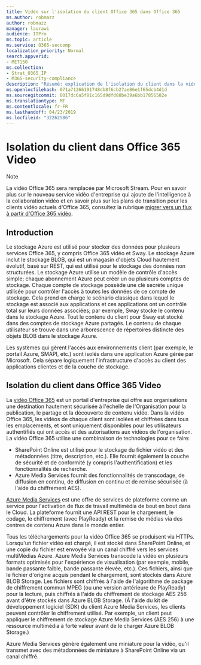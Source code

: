 ```yaml
---
title: Vidéo sur l'isolation du client Office 365 dans Office 365
ms.author: robmazz
author: robmazz
manager: laurawi
audience: ITPro
ms.topic: article
ms.service: O365-seccomp
localization_priority: Normal
search.appverid:
- MET150
ms.collection:
- Strat_O365_IP
- M365-security-compliance
description: "Résumé: explication de l'isolation du client dans la vidéo Office 365."
ms.openlocfilehash: 071a71266191748db8f6cb27ae86e1f65dcb4d1d
ms.sourcegitcommit: 0017dc6a5f81c165d9dfd88be39a6bb17856582e
ms.translationtype: MT
ms.contentlocale: fr-FR
ms.lasthandoff: 04/23/2019
ms.locfileid: "32262586"
---
```

# <a name="tenant-isolation-in-office-365-video"></a>Isolation du client dans Office 365 Video

> [!NOTE]
> La vidéo Office 365 sera remplacée par Microsoft Stream. Pour en savoir plus sur le nouveau service vidéo d'entreprise qui ajoute de l'intelligence à la collaboration vidéo et en savoir plus sur les plans de transition pour les clients vidéo actuels d'Office 365, consultez la rubrique [migrer vers un flux à partir d'Office 365 vidéo](https://docs.microsoft.com/stream/).

## <a name="introduction"></a>Introduction
Le stockage Azure est utilisé pour stocker des données pour plusieurs services Office 365, y compris Office 365 vidéo et Sway. Le stockage Azure inclut le stockage BLOB, qui est un magasin d'objets Cloud hautement évolutif, basé sur REST, qui est utilisé pour le stockage des données non structurées. Le stockage Azure utilise un modèle de contrôle d'accès simple; chaque abonnement Azure peut créer un ou plusieurs comptes de stockage. Chaque compte de stockage possède une clé secrète unique utilisée pour contrôler l'accès à toutes les données de ce compte de stockage. Cela prend en charge le scénario classique dans lequel le stockage est associé aux applications et ces applications ont un contrôle total sur leurs données associées; par exemple, Sway stocke le contenu dans le stockage Azure. Tout le contenu du client pour Sway est stocké dans des comptes de stockage Azure partagés. Le contenu de chaque utilisateur se trouve dans une arborescence de répertoires distincte des objets BLOB dans le stockage Azure.

Les systèmes qui gèrent l'accès aux environnements client (par exemple, le portail Azure, SMAPI, etc.) sont isolés dans une application Azure gérée par Microsoft. Cela sépare logiquement l'infrastructure d'accès au client des applications clientes et de la couche de stockage.

## <a name="tenant-isolation-in-office-365-video"></a>Isolation du client dans Office 365 Video
La [vidéo Office 365](https://support.office.com/article/Meet-Office-365-Video-ca1cc1a9-a615-46e1-b6a3-40dbd99939a6) est un portail d'entreprise qui offre aux organisations une destination hautement sécurisée à l'échelle de l'Organisation pour la publication, le partage et la découverte de contenu vidéo. Dans la vidéo Office 365, les vidéos de chaque client sont isolées et chiffrées dans tous les emplacements, et sont uniquement disponibles pour les utilisateurs authentifiés qui ont accès et des autorisations aux vidéos de l'organisation. La vidéo Office 365 utilise une combinaison de technologies pour ce faire:
- SharePoint Online est utilisé pour le stockage du fichier vidéo et des métadonnées (titre, description, etc.). Elle fournit également la couche de sécurité et de conformité (y compris l'authentification) et les fonctionnalités de recherche.
- Azure Media Services fournit des fonctionnalités de transcodage, de diffusion en continu, de diffusion en continu et de remise sécurisée (à l'aide du chiffrement AES).

[Azure Media Services](https://azure.microsoft.com/services/media-services/) est une offre de services de plateforme comme un service pour l'activation de flux de travail multimédia de bout en bout dans le Cloud. La plateforme fournit une API REST pour le chargement, le codage, le chiffrement (avec PlayReady) et la remise de médias via des centres de contenu Azure dans le monde entier.

Tous les téléchargements pour la vidéo Office 365 se produisent via HTTPs. Lorsqu'un fichier vidéo est chargé, il est stocké dans SharePoint Online, et une copie du fichier est envoyée via un canal chiffré vers les services multiMédias Azure. Azure Media Services transcode la vidéo en plusieurs formats optimisés pour l'expérience de visualisation (par exemple, mobile, bande passante faible, bande passante élevée, etc.). Ces fichiers, ainsi que le fichier d'origine acquis pendant le chargement, sont stockés dans Azure BLOB Storage. Les fichiers sont chiffrés à l'aide de l'algorithme de package de chiffrement commun MPEG (ou une version antérieure de PlayReady) pour la lecture, puis chiffrés à l'aide du chiffrement de stockage AES 256 avant d'être stockés dans Azure BLOB Storage. (À l'aide du kit de développement logiciel (SDK) du client Azure Media Services, les clients peuvent contrôler le chiffrement utilisé. Par exemple, un client peut appliquer le chiffrement de stockage Azure Media Services (AES 256) à une ressource multimédia à forte valeur avant de le charger Azure BLOB Storage.)

Azure Media Services génère également une miniature pour la vidéo, qu'il transmet avec des métadonnées de miniature à SharePoint Online via un canal chiffré.
